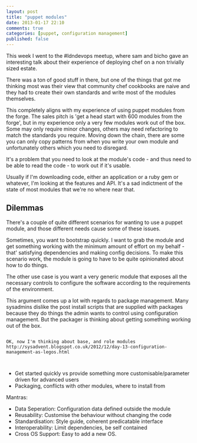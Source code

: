 ```yaml
---
layout: post
title: "puppet modules"
date: 2013-01-17 22:10
comments: true
categories: [puppet, configuration management]
published: false
---
```


This week I went to the #ldndevops meetup, where sam and bicho gave an interesting talk about their experience of deploying chef on a non trivially sized estate.

There was a ton of good stuff in there, but one of the things that got me thinking most was their view that community chef cookbooks are naive and they had to create their own standards and write most of the modules themselves.

This completely aligns with my experience of using puppet modules from the forge. The sales pitch is 'get a head start with 600 modules from the forge', but in my experience only a very few modules work out of the box. Some may only require minor changes, others may need refactoring to match the standards you require. Moving down the chain, there are some you can only copy patterns from when you write your own module and unfortunately others which you need to disregard.

It's a problem that you need to look at the module's code - and thus need to be able to read the code - to work out if it's usable. 

Usually if I'm downloading code, either an application or a ruby gem or whatever, I'm looking at the features and API. It's a sad indictment of the state of most modules that we're no where near that.


## Dilemmas ##

There's a couple of quite different scenarios for wanting to use a puppet module, and those different needs cause some of these issues.

Sometimes, you want to bootstrap quickly. I want to grab the module and get something working with the minimum amount of effort on my behalf - that' satisfying dependencies and making config decisions. To make this scenario work, the module is going to have to be quite opinionated about how to do things. 

The other use case is you want a very generic module that exposes all the necessary controls to configure the software according to the requirements of the environment.

This argument comes up a lot with regards to package management. Many sysadmins dislike the post install scripts that are supplied with packages because they do things the admin wants to control using configuration management. But the packager is thinking about getting something working out of the box.

~~~~~

OK, now I'm thinking about base, and role modules
http://sysadvent.blogspot.co.uk/2012/12/day-13-configuration-management-as-legos.html



~~~~~

- Get started quickly vs provide something more customisable/parameter driven for advanced users
- Packaging, conflicts with other modules, where to install from


Mantras:

- Data Seperation: Configuration data defined outside the module
- Reusability: Customise the behaviour without changing the code
- Standardisation: Style guide, coherent predicatable interface
- Interoperability: Limit dependencies, be self contained
- Cross OS Support: Easy to add a new OS.
